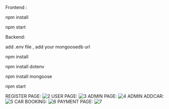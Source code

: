 Frontend :

  npm install

  npm start
  
Backend:

  add .env file , add your mongoosedb url

  npm install 

  npm install dotenv

  npm install mongoose 

  npm start

REGISTER PAGE:
![2](https://github.com/user-attachments/assets/c7428276-5eb9-44ea-aa61-1af280529635)
USER PAGE:
![3](https://github.com/user-attachments/assets/3977826e-e0bb-4a16-85f0-422af09377bd)
ADMIN PAGE:
![4](https://github.com/user-attachments/assets/3a0fd74c-2c0e-4fc5-b8d4-d2c517b085a9)
ADMIN ADDCAR:
![5](https://github.com/user-attachments/assets/af0b7b2c-1e87-435d-a7b4-a11f20634d51)
CAR BOOKING:
![6](https://github.com/user-attachments/assets/d9fd8666-8d89-49b6-b8ec-db4381636fd9)
PAYMENT PAGE:
![7](https://github.com/user-attachments/assets/b6bf25a8-9d7f-4528-9aaf-b082cf5a6532)

